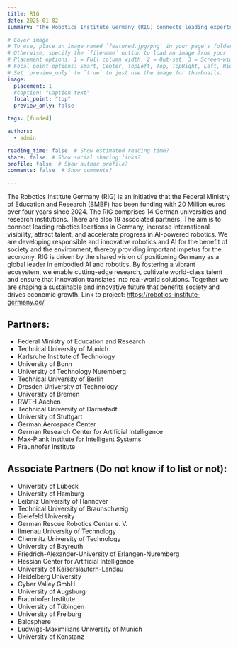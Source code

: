 ```yaml
---
title: RIG
date: 2025-01-02
summary: "The Robotics Institute Germany (RIG) connects leading experts and talents in science, academia, and the industry to foster cutting-edge research, groundbreaking technologies, and transformative applications."

# Cover image
# To use, place an image named `featured.jpg/png` in your page's folder.
# Otherwise, specify the `filename` option to load an image from your `assets/media/` folder.
# Placement options: 1 = Full column width, 2 = Out-set, 3 = Screen-width
# Focal point options: Smart, Center, TopLeft, Top, TopRight, Left, Right, BottomLeft, Bottom, BottomRight
# Set `preview_only` to `true` to just use the image for thumbnails.
image:
  placement: 1
  #caption: "Caption text"
  focal_point: "top"
  preview_only: false

tags: [funded]

authors:
  - admin

reading_time: false  # Show estimated reading time?
share: false  # Show social sharing links?
profile: false  # Show author profile?
comments: false  # Show comments?

---
```


The Robotics Institute Germany (RIG) is an initiative that the Federal Ministry of Education and Research (BMBF) has been funding with 20 Million euros over four years since 2024. The RIG comprises 14 German universities and research institutions. There are also 19 associated partners. The aim is to connect leading robotics locations in Germany, increase international visibility, attract talent, and accelerate progress in AI-powered robotics.
We are developing responsible and innovative robotics and AI for the benefit of society and the environment, thereby providing important impetus for the economy.
RIG is driven by the shared vision of positioning Germany as a global leader in embodied AI and robotics. By fostering a vibrant ecosystem, we enable cutting-edge research, cultivate world-class talent and ensure that innovation translates into real-world solutions. Together we are shaping a sustainable and innovative future that benefits society and drives economic growth.
Link to project: https://robotics-institute-germany.de/

## Partners:
- Federal Ministry of Education and Research
- Technical University of Munich
- Karlsruhe Institute of Technology
- University of Bonn
- University of Technology Nuremberg
- Technical University of Berlin
- Dresden University of Technology
- University of Bremen
- RWTH Aachen
- Technical University of Darmstadt
- University of Stuttgart
- German Aerospace Center
- German Research Center for Artificial Intelligence
- Max-Plank Institute for Intelligent Systems
- Fraunhofer Institute

## Associate Partners (Do not know if to list or not):
- University of Lübeck
- University of Hamburg
- Leibniz University of Hannover
- Technical University of Braunschweig
- Bielefeld University
- German Rescue Robotics Center e. V.
- Ilmenau University of Technology
- Chemnitz University of Technology
- University of Bayreuth
- Friedrich-Alexander-University of Erlangen-Nuremberg
- Hessian Center for Artificial Intelligence
- University of Kaiserslautern-Landau
- Heidelberg University
- Cyber Valley GmbH
- University of Augsburg
- Fraunhofer Institute
- University of Tübingen
- University of Freiburg
- Baiosphere
- Ludwigs-Maximilians University of Munich
- University of Konstanz


